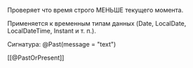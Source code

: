 Проверяет что время строго МЕНЬШЕ текущего момента.

Применяется к временным типам данных (Date, LocalDate, LocalDateTime, Instant и т. п.).

Сигнатура:
@Past(message = "text")

[[@PastOrPresent]]
